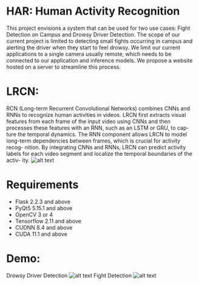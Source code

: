 # HAR: Human Activity Recognition
This project envisions a system that can be used for two use cases: Fight
Detection on Campus and Drowsy Driver Detection. The scope of our
current project is limited to detecting small fights occurring in campus and
alerting the driver when they start to feel drowsy. We limit our current
applications to a single camera usually remote, which needs to be connected
to our application and inference models. We propose a website hosted on
a server to streamline this process.

# LRCN:
RCN (Long-term Recurrent Convolutional Networks) combines CNNs
and RNNs to recognize human activities in videos. LRCN first extracts
visual features from each frame of the input video using CNNs and then
processes these features with an RNN, such as an LSTM or GRU, to cap-
ture the temporal dynamics. The RNN component allows LRCN to model
long-term dependencies between frames, which is crucial for activity recog-
nition. By integrating CNNs and RNNs, LRCN can predict activity labels
for each video segment and localize the temporal boundaries of the activ-
ity. 
![alt text](image.jpg)
# Requirements

- Flask 2.2.3 and above
- PyQt5 5.15.1 and above
- OpenCV 3 or 4
- Tensorflow 2.11 and above
- CUDNN 8.4 and above
- CUDA 11.1 and above

# Demo:
Drowsy Driver Detection
![alt text](image.jpg)
Fight Detection
![alt text](image.jpg)
